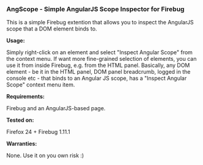### AngScope -  Simple AngularJS Scope Inspector for Firebug

This is a simple Firebug extention that allows you to inspect the AngularJS scope that a DOM element binds to.

__Usage:__

Simply right-click on an element and select "Inspect Angular Scope" from the context menu. 
If want more fine-grained selection of elements, you can use it from inside Firebug, e.g. from the HTML panel.
Basically, any DOM element - be it in the HTML panel, DOM panel breadcrumb, logged in the console etc - that binds to 
an Angular JS scope, has a "Inspect Angular Scope" context menu item.

__Requirements:__

Firebug and an AngularJS-based page.

__Tested on:__

Firefox 24 + Firebug 1.11.1

__Warranties:__

None. Use it on you own risk :)
